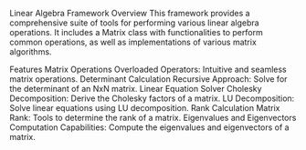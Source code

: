 Linear Algebra Framework
Overview
This framework provides a comprehensive suite of tools for performing various linear algebra operations. It includes a Matrix class with functionalities to perform common operations, as well as implementations of various matrix algorithms.

Features
Matrix Operations
Overloaded Operators: Intuitive and seamless matrix operations.
Determinant Calculation
Recursive Approach: Solve for the determinant of an NxN matrix.
Linear Equation Solver
Cholesky Decomposition: Derive the Cholesky factors of a matrix.
LU Decomposition: Solve linear equations using LU decomposition.
Rank Calculation
Matrix Rank: Tools to determine the rank of a matrix.
Eigenvalues and Eigenvectors
Computation Capabilities: Compute the eigenvalues and eigenvectors of a matrix.
